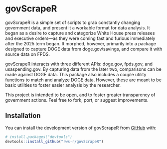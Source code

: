 
# govScrapeR

<!-- badges: start -->
<!-- badges: end -->

govScrapeR is a simple set of scripts to grab constantly changing government data, and present it a workable format for data analysis. It began as a desire to capture and categorize White House press releases and executive orders—as they were coming fast and furious immediately after the 2025 term began. It morphed, however, primarily into a package designed to capture DOGE data from doge.gov/savings, and compare it with source data on FPDS. 

govScrapeR interacts with three different APIs: doge.gov, fpds.gov, and usaspending.gov. By capturing data from the later two, comparisons can be made against DOGE data. This package also includes a couple utility functions to match and analyze DOGE data. However, these are meant to be basic utilities to foster easier analysis by the researcher. 

This project is intended to be open, and to foster greater transparency of government actions. Feel free to fork, port, or suggest improvements.

## Installation

You can install the development version of govScrapeR from [GitHub](https://github.com/) with:

``` r
# install.packages("devtools")
devtools::install_github("rws-r/govScrapeR")
```



